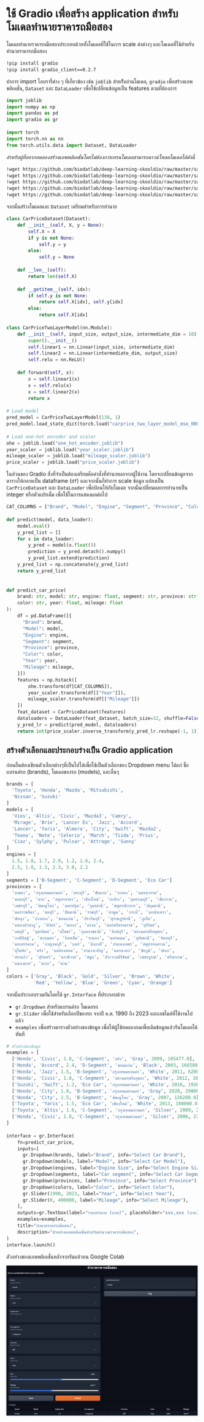 # ใช้ Gradio เพื่อสร้าง application สำหรับโมเดลทำนายราคารถมือสอง

โมเดลทำนายราคารถมือสองประกอบด้วยทั้งโมเดลที่ใช้ในการ scale ค่าต่างๆ และโมเดลที่ใช้สำหรับทำนายราคารถมือสอง

``` sh
!pip install gradio
!pip install gradio_client==0.2.7
```

ทำการ import ไลบรารี่ต่าง ๆ ที่เกี่ยวข้อง เช่น `joblib` สำหรัับอ่านโมเดล, `gradio` เพื่อสร้างแอพพลิเคชั่น, `Dataset` และ `DataLoader` เพื่อใช้เปลี่ยนข้อมูลเป็น features ตามที่ต้องการ

``` py
import joblib
import numpy as np
import pandas as pd
import gradio as gr

import torch
import torch.nn as nn
from torch.utils.data import Dataset, DataLoader
```

_สำหรับผู้ที่อยากทดลองสร้างแอพพลิเคชั่นโดยไม่ต้องการเทรนโมเดลสามารถดาวน์โหลดโมเดลได้ดังนี้_

```sh
!wget https://github.com/biodatlab/deep-learning-skooldio/raw/master/saved_model/carprice/carprice_two_layer_model_mse_00015.pth
!wget https://github.com/biodatlab/deep-learning-skooldio/raw/master/saved_model/carprice/mileage_scaler.joblib
!wget https://github.com/biodatlab/deep-learning-skooldio/raw/master/saved_model/carprice/one_hot_encoder.joblib
!wget https://github.com/biodatlab/deep-learning-skooldio/raw/master/saved_model/carprice/price_scaler.joblib
!wget https://github.com/biodatlab/deep-learning-skooldio/raw/master/saved_model/carprice/year_scaler.joblib
```

จากนั้นสร้างโมเดลและ `Dataset` เตรียมสำหรับการทำนาย

```py
class CarPriceDataset(Dataset):
    def __init__(self, X, y = None):
        self.X = X
        if y is not None:
            self.y = y
        else:
            self.y = None

    def __len__(self):
        return len(self.X)

    def __getitem__(self, idx):
        if self.y is not None:
            return self.X[idx], self.y[idx]
        else:
            return self.X[idx]

class CarPriceTwoLayerModel(nn.Module):
    def __init__(self, input_size, output_size, intermediate_dim = 10):
        super().__init__()
        self.linear1 = nn.Linear(input_size, intermediate_dim)
        self.linear2 = nn.Linear(intermediate_dim, output_size)
        self.relu = nn.ReLU()

    def forward(self, x):
        x = self.linear1(x)
        x = self.relu(x)
        x = self.linear2(x)
        return x

# Load model
pred_model = CarPriceTwoLayerModel(138, 1)
pred_model.load_state_dict(torch.load("carprice_two_layer_model_mse_00015.pth"))

# Load one-hot encoder and scaler
ohe = joblib.load("one_hot_encoder.joblib")
year_scaler = joblib.load("year_scaler.joblib")
mileage_scaler = joblib.load("mileage_scaler.joblib")
price_scaler = joblib.load("price_scaler.joblib")
```

ในส่วนของ Gradio สิ่งที่จำเป็นต้องเตรียมคือคำสั่งที่ทำนายผลจากผู้ใช้งาน
โดยจะเปลี่ยนข้อมูลจากตารางให้กลายเป็น dataframe (`df`) และจากนั้นก็ทำการ scale ข้อมูล
แปลงเป็น `CarPriceDataset` และ `DataLoader` เพื่อป้อนให้กับโมเดล
จากนั้นเปลี่ยนผลการทำนายเป็น integer หรือตัวแปรเต็ม เพื่อใช้ในการแสดงผลต่อไป

```py
CAT_COLUMNS = ["Brand", "Model", "Engine", "Segment", "Province", "Color"]

def predict(model, data_loader):
    model.eval()
    y_pred_list = []
    for x in data_loader:
        y_pred = model(x.float())
        prediction = y_pred.detach().numpy()
        y_pred_list.extend(prediction)
    y_pred_list = np.concatenate(y_pred_list)
    return y_pred_list


def predict_car_price(
    brand: str, model: str, engine: float, segment: str, province: str,
    color: str, year: float, mileage: float
):
    df = pd.DataFrame([{
      "Brand": brand,
      "Model": model,
      "Engine": engine,
      "Segment": segment,
      "Province": province,
      "Color": color,
      "Year": year,
      "Mileage": mileage,
    }])
    features = np.hstack([
        ohe.transform(df[CAT_COLUMNS]),
        year_scaler.transform(df[["Year"]]),
        mileage_scaler.transform(df[["Mileage"]])
    ])
    feat_dataset = CarPriceDataset(features)
    dataloaders = DataLoader(feat_dataset, batch_size=32, shuffle=False)
    y_pred_lr = predict(pred_model, dataloaders)
    return int(price_scaler.inverse_transform(y_pred_lr.reshape(-1, 1)).ravel()[0])
```

## สร้างตัวเลือกและประกอบร่างเป็น Gradio application

ก่อนอื่นต้องเขียนตัวเลือกต่างๆที่เป็นไปได้เพื่อใช้เป็นตัวเลือกของ Dropdown menu ได้แก่ ชื่อแบรนด์รถ (brands), โมเดลของรถ (models), และอื่นๆ

```py
brands = [
  'Toyota', 'Honda', 'Mazda', 'Mitsubishi',
  'Nissan', 'Suzuki'
]
models = [
  'Vios', 'Altis', 'Civic', 'Mazda3', 'Camry',
  'Mirage', 'Brio', 'Lancer Ex', 'Jazz', 'Accord',
  'Lancer', 'Yaris', 'Almera', 'City', 'Swift', 'Mazda2',
  'Teana', 'Note', 'Celerio', 'March', 'Tiida', 'Prius',
  'Ciaz', 'Sylphy', 'Pulsar', 'Attrage', 'Sunny'
]
engines = [
  1.5, 1.8, 1.7, 2.0, 1.2, 1.6, 2.4,
  2.5, 1.0, 1.3, 2.3, 3.0, 2.2
]
segments = ['B-Segment', 'C-Segment', 'D-Segment', 'Eco Car']
provinces = [
  'สงขลา', 'กรุงเทพมหานคร', 'สระบุรี', 'ชัยนาท', 'ระยอง', 'นครสวรรค์',
  'นนทบุรี', 'ตาก', 'สมุทรสาคร', 'เชียงใหม่', 'ลำปาง', 'สุพรรณบุรี', 'เชียงราย',
  'เพชรบุรี', 'พิษณุโลก', 'นครปฐม', 'อุดรธานี', 'สมุทรปราการ', 'ปทุมธานี',
  'นครราชสีมา', 'ชลบุรี', 'ปัตตานี', 'ราชบุรี', 'ลำพูน', 'กระบี่', 'ฉะเชิงเทรา',
  'พัทลุง', 'อ่างทอง', 'ขอนแก่น', 'ปราจีนบุรี', 'สุราษฎร์ธานี', 'ภูเก็ต',
  'หนองบัวลำภู', 'พิจิตร', 'พะเยา', 'ตราด', 'นครศรีธรรมราช', 'บุรีรัมย์',
  'ลพบุรี', 'อุตรดิตถ์', 'ยโสธร', 'อุบลราชธานี', 'สิงห์บุรี', 'พระนครศรีอยุธยา',
  'กาฬสินธุ์', 'สกลนคร', 'ร้อยเอ็ด', 'ระนอง', 'นครพนม', 'อุทัยธานี', 'จันทบุรี',
  'มหาสารคาม', 'กาญจนบุรี', 'แพร่', 'บึงกาฬ', 'กำแพงเพชร', 'สมุทรสงคราม',
  'สุโขทัย', 'ตรัง', 'แม่ฮ่องสอน', 'อำนาจเจริญ', 'นครนายก', 'ชัยภูมิ', 'พังงา',
  'สระแก้ว', 'สุรินทร์', 'นราธิวาส', 'สตูล', 'ประจวบคีรีขันธ์', 'เพชรบูรณ์', 'ศรีสะเกษ',
  'หนองคาย', 'ยะลา', 'น่าน'
]
colors = ['Gray', 'Black', 'Gold', 'Silver', 'Brown', 'White',
          'Red', 'Yellow', 'Blue', 'Green', 'Cyan', 'Orange']
```

จากนั้นประกอบรวมกันโดยใช้ `gr.Interface` ที่ประกอบด้วย

- `gr.Dropdown` สำหรับแบรนด์รถ โมเดลรถ
- `gr.Slider` เพื่อใช้สำหรับเลือกปีของรถ จากปี ค.ศ. 1990 ถึง 2023 และเลขไมล์ที่ใช้งานไปแล้ว
- `examples` เพื่อสร้างตารางตัวอย่างของข้อมูล เพื่อให้ผู้ใช้ทดลองกดเพื่อเติมข้อมูลแล้วรันโมเดลได้ทันที


```py
# ตัวอย่างของข้อมูล
examples = [
  ['Honda', 'Civic', 1.8, 'C-Segment', 'ตรัง', 'Gray', 2009, 185477.0],
  ['Honda', 'Accord', 2.4, 'D-Segment', 'ขอนแก่น', 'Black', 2003, 166508.0],
  ['Honda', 'Jazz', 1.5, 'B-Segment', 'กรุงเทพมหานคร', 'White', 2011, 62000.0],
  ['Honda', 'Civic', 1.8, 'C-Segment', 'พระนครศรีอยุธยา', 'White', 2012, 165346.0],
  ['Suzuki', 'Swift', 1.2, 'Eco Car', 'กรุงเทพมหานคร', 'White', 2016, 193000.0],
  ['Honda', 'City', 1.0, 'B-Segment', 'กรุงเทพมหานคร', 'Gray', 2020, 29000.0],
  ['Honda', 'City', 1.5, 'B-Segment', 'พิษณุโลก', 'Gray', 2007, 126208.0],
  ['Toyota', 'Yaris', 1.5, 'Eco Car', 'เชียงใหม่', 'White', 2013, 100000.0],
  ['Toyota', 'Altis', 1.6, 'C-Segment', 'กรุงเทพมหานคร', 'Silver', 2009, 260000.0],
  ['Honda', 'Civic', 1.8, 'C-Segment', 'กรุงเทพมหานคร', 'Silver', 2006, 232433.0],
]

interface = gr.Interface(
    fn=predict_car_price,
    inputs=[
      gr.Dropdown(brands, label="Brand", info="Select Car Brand"),
      gr.Dropdown(models, label="Model", info="Select Car Model"),
      gr.Dropdown(engines, label="Engine Size", info="Select Engine Size"),
      gr.Dropdown(segments, label="Car segment", info="Select Car Segment"),
      gr.Dropdown(provinces, label="Province", info="Select Province"),
      gr.Dropdown(colors, label="Color", info="Select Color"),
      gr.Slider(1990, 2023, label="Year", info="Select Year"),
      gr.Slider(0, 400000, label="Mileage", info="Select Mileage"),
    ],
    outputs=gr.Textbox(label="ราคาทำนาย (บาท)", placeholder="xxx,xxx (บาท)"),
    examples=examples,
    title="ทำนายราคารถมือสอง",
    description="ตัวอย่างแอพพลิเคชั่นสำหรับคำนวณราคารถมือสอง",
)
interface.launch()
```

ตัวอย่างของแอพพลิเคชั่นหลังจากรันแล้วบน Google Colab

<img src="images/gradio_carprice.png" width="800"/>